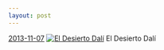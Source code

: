 ```yaml
---
layout: post
---
```


<p>
  <time><a href="/147">2013-11-07</a></time>
  <a href="/147"><img src="{{ site.assets_url }}/147-640.jpg" srcset="{{ site.assets_url }}/147-1280.jpg 1280w, {{ site.assets_url }}/147-960.jpg 960w, {{ site.assets_url }}/147-640.jpg 640w, {{ site.assets_url }}/147-320.jpg 320w" sizes="(min-width: 700px) 50vw, calc(100vw - 2rem)" alt="El Desierto Dalí" /></a>
  <span>El Desierto Dalí</span>
</p>
